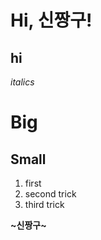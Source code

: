 # Hi, 신짱구!
## hi
*italics*

Big
==========
Small
----------
1. first 
1. second trick
4. third trick

**~신짱구~**
